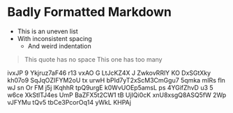 #  Badly  Formatted  Markdown    

*  This is an uneven list
* With inconsistent spacing
   *    And weird indentation

>This quote has no space
>   This one has too many

 ivxJP 9 Ykjruz7aF46  r13 vxAO G LtJcKZ4X J ZwkovRRlY KO DxSGtXky kh07o9 SqJqOZIFYM2oU tx urwH bPId7yT2xScM3CmGgu7 5qmka mIRs
fln wJ sn Or FM j5j lKqhhR  tpQ9urgE   k0WvUOEp5amsL ps  4YGifZhvD u3 5 w6ce XkStITJ4es UmP BaZFX5t2CW1 tB UjIQi0cK  xnU8xsgQ8ASQ5fW 2Wp vJFYMu tQv5 tbCe3PcorOq14 yWkL  KHPAj